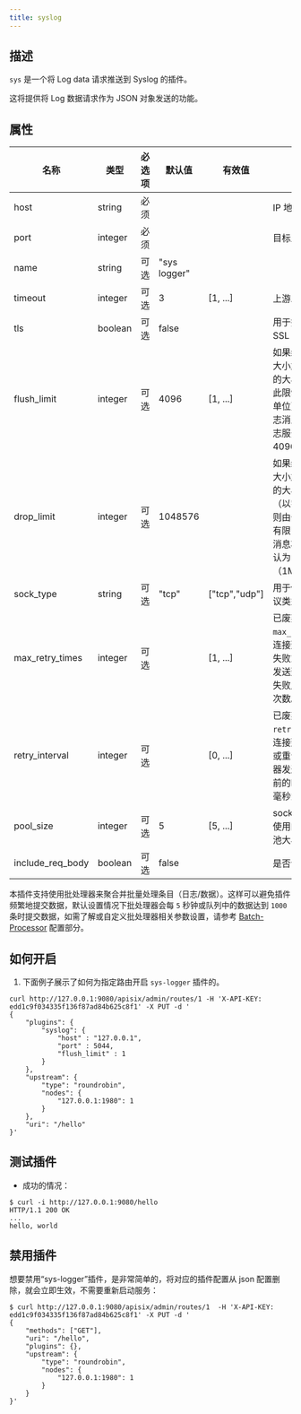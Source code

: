 ```yaml
---
title: syslog
---
```


<!--
#
# Licensed to the Apache Software Foundation (ASF) under one or more
# contributor license agreements.  See the NOTICE file distributed with
# this work for additional information regarding copyright ownership.
# The ASF licenses this file to You under the Apache License, Version 2.0
# (the "License"); you may not use this file except in compliance with
# the License.  You may obtain a copy of the License at
#
#     http://www.apache.org/licenses/LICENSE-2.0
#
# Unless required by applicable law or agreed to in writing, software
# distributed under the License is distributed on an "AS IS" BASIS,
# WITHOUT WARRANTIES OR CONDITIONS OF ANY KIND, either express or implied.
# See the License for the specific language governing permissions and
# limitations under the License.
#
-->

## 描述

`sys` 是一个将 Log data 请求推送到 Syslog 的插件。

这将提供将 Log 数据请求作为 JSON 对象发送的功能。

## 属性

| 名称             | 类型    | 必选项 | 默认值       | 有效值        | 描述                                                                                                                                 |
| ---------------- | ------- | ------ | ------------ | ------------- | ------------------------------------------------------------------------------------------------------------------------------------ |
| host             | string  | 必须   |              |               | IP 地址或主机名                                                                                                                       |
| port             | integer | 必须   |              |               | 目标上游端口                                                                                                                         |
| name             | string  | 可选   | "sys logger" |               |                                                                                                                                      |
| timeout          | integer | 可选   | 3            | [1, ...]      | 上游发送数据超时                                                                                                                     |
| tls              | boolean | 可选   | false        |               | 用于控制是否执行 SSL 验证                                                                                                              |
| flush_limit      | integer | 可选   | 4096         | [1, ...]      | 如果缓冲的消息的大小加上当前消息的大小达到（> =）此限制（以字节为单位），则缓冲的日志消息将被写入日志服务器。默认为 4096（4KB）|
| drop_limit       | integer | 可选   | 1048576      |               | 如果缓冲的消息的大小加上当前消息的大小大于此限制（以字节为单位），则由于缓冲区大小有限，当前的日志消息将被丢弃。默认为 1048576（1MB）|
| sock_type        | string  | 可选   | "tcp"        | ["tcp","udp"] | 用于传输层的 IP 协议类型。                                                                                                             |
| max_retry_times  | integer | 可选   |              | [1, ...]      | 已废弃。请改用 `max_retry_count`。连接到日志服务器失败或将日志消息发送到日志服务器失败后的最大重试次数。                                                               |
| retry_interval   | integer | 可选   |              | [0, ...]      | 已废弃。请改用 `retry_delay`。重试连接到日志服务器或重试向日志服务器发送日志消息之前的时间延迟（以毫秒为单位）。                                                   |
| pool_size        | integer | 可选   | 5            | [5, ...]      | sock：keepalive 使用的 Keepalive 池大小。                                                                                               |
| include_req_body | boolean | 可选   | false        |               | 是否包括请求 body                                                                                                                    |

本插件支持使用批处理器来聚合并批量处理条目（日志/数据）。这样可以避免插件频繁地提交数据，默认设置情况下批处理器会每 `5` 秒钟或队列中的数据达到 `1000` 条时提交数据，如需了解或自定义批处理器相关参数设置，请参考 [Batch-Processor](../batch-processor.md#配置) 配置部分。

## 如何开启

1. 下面例子展示了如何为指定路由开启 `sys-logger` 插件的。

```shell
curl http://127.0.0.1:9080/apisix/admin/routes/1 -H 'X-API-KEY: edd1c9f034335f136f87ad84b625c8f1' -X PUT -d '
{
    "plugins": {
        "syslog": {
            "host" : "127.0.0.1",
            "port" : 5044,
            "flush_limit" : 1
        }
    },
    "upstream": {
        "type": "roundrobin",
        "nodes": {
            "127.0.0.1:1980": 1
        }
    },
    "uri": "/hello"
}'
```

## 测试插件

* 成功的情况：

```shell
$ curl -i http://127.0.0.1:9080/hello
HTTP/1.1 200 OK
...
hello, world
```

## 禁用插件

想要禁用“sys-logger”插件，是非常简单的，将对应的插件配置从 json 配置删除，就会立即生效，不需要重新启动服务：

```shell
$ curl http://127.0.0.1:9080/apisix/admin/routes/1  -H 'X-API-KEY: edd1c9f034335f136f87ad84b625c8f1' -X PUT -d '
{
    "methods": ["GET"],
    "uri": "/hello",
    "plugins": {},
    "upstream": {
        "type": "roundrobin",
        "nodes": {
            "127.0.0.1:1980": 1
        }
    }
}'
```
